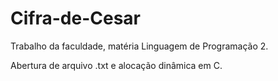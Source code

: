 # Cifra-de-Cesar
Trabalho da faculdade, matéria Linguagem de Programação 2.

Abertura de arquivo .txt e alocação dinâmica em C.   
